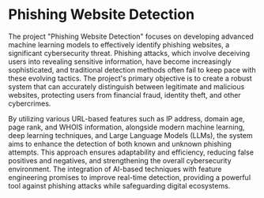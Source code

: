 # Phishing Website Detection
The project "Phishing Website Detection" focuses on developing advanced machine learning models to effectively identify phishing websites, a significant cybersecurity threat. Phishing attacks, which involve deceiving users into revealing sensitive information, have become increasingly sophisticated, and traditional detection methods often fail to keep pace with these evolving tactics. The project's primary objective is to create a robust system that can accurately distinguish between legitimate and malicious websites, protecting users from financial fraud, identity theft, and other cybercrimes.

By utilizing various URL-based features such as IP address, domain age, page rank, and WHOIS information, alongside modern machine learning, deep learning techniques, and Large Language Models (LLMs), the system aims to enhance the detection of both known and unknown phishing attempts. This approach ensures adaptability and efficiency, reducing false positives and negatives, and strengthening the overall cybersecurity environment. The integration of AI-based techniques with feature engineering promises to improve real-time detection, providing a powerful tool against phishing attacks while safeguarding digital ecosystems.
